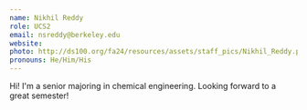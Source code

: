 ```yaml
---
name: Nikhil Reddy
role: UCS2
email: nsreddy@berkeley.edu 
website: 
photo: http://ds100.org/fa24/resources/assets/staff_pics/Nikhil_Reddy.png
pronouns: He/Him/His
---
```

Hi! I'm a senior majoring in chemical engineering. Looking forward to a great semester!

